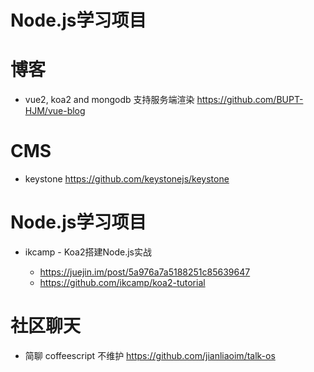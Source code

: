# Node.js学习项目

# 博客

- vue2, koa2 and mongodb 支持服务端渲染 <https://github.com/BUPT-HJM/vue-blog>

# CMS

- keystone <https://github.com/keystonejs/keystone>

# Node.js学习项目

- ikcamp - Koa2搭建Node.js实战

  - <https://juejin.im/post/5a976a7a5188251c85639647>
  - <https://github.com/ikcamp/koa2-tutorial>

# 社区聊天

- 简聊 coffeescript 不维护 <https://github.com/jianliaoim/talk-os>
